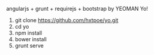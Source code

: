 angularjs + grunt + requirejs + bootstrap by YEOMAN 
Yo!


1. git clone https://github.com/hxtpoe/yo.git
2. cd yo 
3. npm install
4. bower install
5. grunt serve
